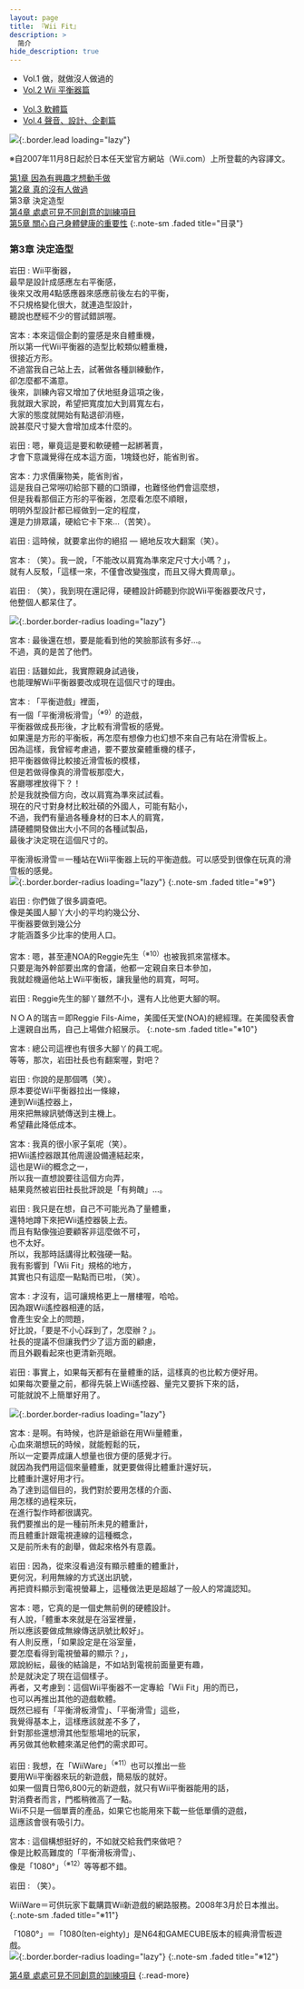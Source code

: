 ```yaml
---
layout: page
title: 『Wii Fit』 
description: >
  简介
hide_description: true
---
```


<nav class="pagination heading clearfix" role="navigation">
  <ul>
    <li class="pagination-item">
      <a style="background-color:rgba(225,224,224,0.3);">
        Vol.1 做，就做沒人做過的
      </a>
    </li>
    <li class="pagination-item">
      <a href="../../vol2/1/">
        Vol.2 Wii 平衡器篇
      </a>
    </li>
  </ul>
  <ul>
    <li class="pagination-item">
      <a href="../../vol3/1/">
        Vol.3 軟體篇
      </a>
    </li>
    <li class="pagination-item">
      <a href="../../vol4/1/">
        Vol.4 聲音、設計、企劃篇
      </a>
    </li>
  </ul>
</nav>

![](/others/interviews/cht-tw/wii/wiifit/vol1/img/wiifit_crv_vol1_11.jpg){:.border.lead loading="lazy"}

※自2007年11月8日起於日本任天堂官方網站（Wii.com）上所登載的內容譯文。

[第1章 因為有興趣才想動手做](1.md)<br>
[第2章 真的沒有人做過](2.md)<br>
第3章 決定造型<br>
[第4章 處處可見不同創意的訓練項目](4.md)<br>
[第5章 關心自己身體健康的重要性](5.md)
{:.note-sm .faded title="目录"}

### 第3章 決定造型

岩田
: Wii平衡器，<br>最早是設計成感應左右平衡感，<br>後來又改用4點感應器來感應前後左右的平衡，<br>不只規格變化很大，就連造型設計，<br>聽說也歷經不少的嘗試錯誤喔。

宮本
: 本來這個企劃的靈感是來自體重機，<br>所以第一代Wii平衡器的造型比較類似體重機，<br>很接近方形。<br>不過當我自己站上去，試著做各種訓練動作，<br>卻怎麼都不滿意。<br>後來，訓練內容又增加了伏地挺身這項之後，<br>我就跟大家說，希望把寬度加大到肩寬左右，<br>大家的態度就開始有點退卻消極，<br>說甚麼尺寸變大會增加成本什麼的。

岩田
: 嗯，畢竟這是要和軟硬體一起綁著賣，<br>才會下意識覺得在成本這方面，1塊錢也好，能省則省。

宮本
: 力求價廉物美，能省則省，<br>這是我自己常嘮叨給部下聽的口頭禪，也難怪他們會這麼想，<br>但是我看那個正方形的平衡器，怎麼看怎麼不順眼，<br>明明外型設計都已經做到一定的程度，<br>還是力排眾議，硬給它卡下來…（苦笑）。

岩田
: 這時候，就要拿出你的絕招 — 絕地反攻大翻案（笑）。

宮本
: （笑）。我一說，「不能改以肩寬為準來定尺寸大小嗎？」，<br>就有人反駁，「這樣一來，不僅會改變強度，而且又得大費周章」。

岩田
: （笑），我到現在還記得，硬體設計師聽到你說Wii平衡器要改尺寸，<br>他整個人都呆住了。

![](/others/interviews/cht-tw/wii/wiifit/vol1/img/wiifit_vol1_08.jpg){:.border.border-radius loading="lazy"}

宮本
: 最後還在想，要是能看到他的笑臉那該有多好…。<br>不過，真的是苦了他們。

岩田
: 話雖如此，我實際親身試過後，<br>也能理解Wii平衡器要改成現在這個尺寸的理由。

宮本
: 「平衡遊戲」裡面，<br>有一個「平衡滑板滑雪」<sup>（※9）</sup>的遊戲，<br>平衡器做成長形後，才比較有滑雪板的感覺。<br>如果還是方形的平衡板，再怎麼有想像力也幻想不來自己有站在滑雪板上。<br>因為這樣，我曾經考慮過，要不要放棄體重機的樣子，<br>把平衡器做得比較接近滑雪板的模樣，<br>但是若做得像真的滑雪板那麼大，<br>客廳哪裡放得下？！<br>於是我就換個方向，改以肩寬為準來試試看。<br>現在的尺寸對身材比較壯碩的外國人，可能有點小，<br>不過，我們有量過各種身材的日本人的肩寬，<br>請硬體開發做出大小不同的各種試製品，<br>最後才決定現在這個尺寸的。

平衡滑板滑雪＝一種站在Wii平衡器上玩的平衡遊戲。可以感受到很像在玩真的滑雪板的感覺。<br>
![](/others/interviews/cht-tw/wii/wiifit/vol1/img/wiifit_vol1_07.jpg){:.border.border-radius loading="lazy"}
{:.note-sm .faded title="※9"}

岩田
: 你們做了很多調查吧。<br>像是美國人腳丫大小的平均約幾公分、<br>平衡器要做到幾公分<br>才能涵蓋多少比率的使用人口。

宮本
: 嗯，甚至連NOA的Reggie先生<sup>（※10）</sup>也被我抓來當樣本。<br>只要是海外幹部要出席的會議，他都一定親自來日本參加，<br>我就趁機逼他站上Wii平衡板，讓我量他的肩寬，呵呵。

岩田
: Reggie先生的腳丫雖然不小，還有人比他更大腳的啊。

ＮＯＡ的瑞吉＝即Reggie Fils-Aime，美國任天堂(NOA)的總經理。在美國發表會上還親自出馬，自己上場做介紹展示。
{:.note-sm .faded title="※10"}

宮本
: 總公司這裡也有很多大腳丫的員工呢。<br>等等，那次，岩田社長也有翻案喔，對吧？

岩田
: 你說的是那個嗎（笑）。<br>原本要從Wii平衡器拉出一條線，<br>連到Wii遙控器上，<br>用來把無線訊號傳送到主機上。<br>希望藉此降低成本。

宮本
: 我真的很小家子氣呢（笑）。<br>把Wii遙控器跟其他周邊設備連結起來，<br>這也是Wii的概念之一，<br>所以我一直想說要往這個方向弄，<br>結果竟然被岩田社長批評說是「有夠醜」…。

岩田
: 我只是在想，自己不可能光為了量體重，<br>還特地蹲下來把Wii遙控器裝上去。<br>而且有點像強迫要顧客非這麼做不可，<br>也不太好。<br>所以，我那時話講得比較強硬一點。<br>我有影響到「Wii Fit」規格的地方，<br>其實也只有這麼一點點而已啦，（笑）。

宮本
: 才沒有，這可讓規格更上一層樓喔，哈哈。<br>因為跟Wii遙控器相連的話，<br>會產生安全上的問題，<br>好比說，「要是不小心踩到了，怎麼辦？」。<br>社長的提議不但讓我們少了這方面的顧慮，<br>而且外觀看起來也更清新亮眼。

岩田
: 事實上，如果每天都有在量體重的話，這樣真的也比較方便好用。<br>如果每次要量之前，都得先裝上Wii遙控器、量完又要拆下來的話，<br>可能就說不上簡單好用了。

![](/others/interviews/cht-tw/wii/wiifit/vol1/img/wiifit_vol1_09.jpg){:.border.border-radius loading="lazy"}

宮本
: 是啊。有時候，也許是爺爺在用Wii量體重，<br>心血來潮想玩的時候，就能輕鬆的玩，<br>所以一定要弄成讓人想量也很方便的感覺才行。<br>就因為我們用這個來量體重，就更要做得比體重計還好玩，<br>比體重計還好用才行。<br>為了達到這個目的，我們對於要用怎樣的介面、<br>用怎樣的過程來玩，<br>在進行製作時都很講究。<br>我們要推出的是一種前所未見的體重計，<br>而且體重計跟電視連線的這種概念，<br>又是前所未有的創舉，做起來格外有意義。 

岩田
: 因為，從來沒看過沒有顯示體重的體重計，<br>更何況，利用無線的方式送出訊號，<br>再把資料顯示到電視螢幕上，這種做法更是超越了一般人的常識認知。

宮本
: 嗯，它真的是一個史無前例的硬體設計。<br>有人說，「體重本來就是在浴室裡量，<br>所以應該要做成無線傳送訊號比較好」。<br>有人則反應，「如果設定是在浴室量，<br>要怎麼看得到電視螢幕的顯示？」，<br>眾說紛紜，最後的結論是，不如站到電視前面量更有趣，<br>於是就決定了現在這個樣子。<br>再者，又考慮到：這個Wii平衡器不一定專給「Wii Fit」用的而已，<br>也可以再推出其他的遊戲軟體。<br>既然已經有「平衡滑板滑雪」、「平衡滑雪」這些，<br>我覺得基本上，這樣應該就差不多了，<br>針對那些還想滑其他型態場地的玩家，<br>再另做其他軟體來滿足他們的需求即可。

岩田
: 我想，在「WiiWare」<sup>（※11）</sup>也可以推出一些<br>要用Wii平衡器來玩的新遊戲，簡易版的就好。<br>如果一個賣日幣6,800元的新遊戲，就只有Wii平衡器能用的話，<br>對消費者而言，門檻稍微高了一點。<br>Wii不只是一個單賣的產品，如果它也能用來下載一些低單價的遊戲，<br>這應該會很有吸引力。

宮本
: 這個構想挺好的，不如就交給我們來做吧？<br>像是比較高難度的「平衡滑板滑雪」、<br>像是「1080°」<sup>（※12）</sup>等等都不錯。

岩田
: （笑）。

WiiWare＝可供玩家下載購買Wii新遊戲的網路服務。2008年3月於日本推出。
{:.note-sm .faded title="※11"}

「1080°」＝「1080(ten-eighty)」是N64和GAMECUBE版本的經典滑雪板遊戲。<br>
![](/others/interviews/cht-tw/wii/wiifit/vol1/img/g_1080.jpg){:.border.border-radius loading="lazy"}
{:.note-sm .faded title="※12"}


[第4章 處處可見不同創意的訓練項目](4.md)
{:.read-more}

